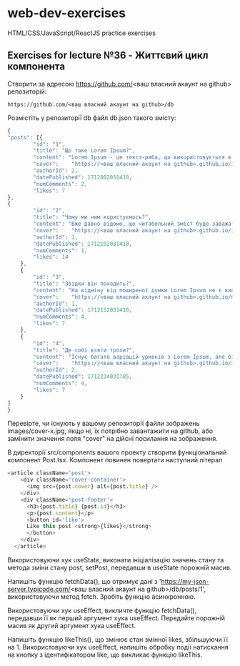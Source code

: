 # web-dev-exercises

HTML/CSS/JavaScript/ReactJS practice exercises

## Exercises for lecture №36 - Життєвий цикл компонента

Створити за адресою https://github.com/<ваш власний акаунт на github> репозиторій:

```
https://github.com/<ваш власний акаунт на github>/db
```

Розмістіть у репозиторії db файл db.json такого змісту:

```js
{
"posts": [{
        "id": "1",
        "title": "Що таке Lorem Ipsum?",
        "content": "Lorem Ipsum - це текст-риба, що використовується в друкарстві та дизайні. Lorem Ipsum є, фактично, стандартною рибою аж з XVI сторіччя, коли невідомий друкар взяв шрифтову гранку та склав на ній підбірку зразків шрифтів. Риба не тільки успішно пережила п'ять століть, але й прижилася в електронному верствуванні, залишаючись по суті незмінною. Вона популяризувалась в 60-их роках минулого сторіччя завдяки виданню зразків шрифтів Letraset, які містили уривки з Lorem Ipsum, і вдруге - нещодавно завдяки програмам комп'ютерного верствування на кшталт Aldus Pagemaker, які використовували різні версії Lorem Ipsum.",
        "cover":	"https://<ваш власний акаунт на github>.github.io/images/cover-1.jpg",
        "authorId": 2,
        "datePublished": 1712002031418,
        "numComments": 2,
        "likes": 7
}, 
{
        "id": "2",
        "title": "Чому ми ним користуємось?",
        "content": "Вже давно відомо, що читабельний зміст буде заважати зосередитись людині, яка оцінює композицію сторінки. Сенс використання Lorem Ipsum полягає в тому, що цей текст має більш-менш нормальне розподілення літер на відміну від, наприклад, 'Тут іде текст. Тут іде текст.' Це робить текст схожим на оповідний. Багато програм верстання та веб-дизайну використовують Lorem Ipsum як зразок і пошук за терміном 'lorem ipsum' відкриє багато веб-сайтів, які знаходяться ще в зародковому стані. Різні версії Lorem Ipsum з'явились за минулі роки, деякі випадково, деякі було створено зумисне (зокрема, жартівливі).",
        "cover":	"https://<ваш власний акаунт на github>.github.io/images/cover-2.jpg",
        "authorId": 1,
        "datePublished": 1712102031418,
        "numComments": 1,
        "likes": 14
    }, 
    {
        "id": "3",
        "title": "Звідки він походить?",
        "content": "На відміну від поширеної думки Lorem Ipsum не є випадковим набором літер. Він походить з уривку класичної латинської літератури 45 року до н.е., тобто має більш як 2000-річну історію. Річард Макклінток, професор латини з коледжу Хемпдін-Сидні, що у Вірджінії, вивчав одне з найменш зрозумілих латинських слів - consectetur - з уривку Lorem Ipsum, і у пошуку цього слова в класичній літературі знайшов безсумнівне джерело. Lorem Ipsum походить з розділів 1.10.32 та 1.10.33 цицеронівського 'de Finibus Bonorum et Malorum' (Про межі добра і зла), написаного у 45 році до н.е. Цей трактат з теорії етики був дуже популярним в епоху Відродження. Перший рядок Lorem Ipsum, Lorem ipsum dolor sit amet... походить з одного з рядків розділу 1.10.32.Класичний текст, використовуваний з XVI сторіччя, наведено нижче для всіх зацікавлених. Також точно за оригіналом наведено розділи 1.10.32 та 1.10.33 цицеронівського de Finibus Bonorum et Malorum' разом із перекладом англійською, виконаним 1914 року Х.Рекемом.",
        "cover":	"https://<ваш власний акаунт на github>.github.io/mages/cover-3.jpg",
        "authorId": 1,
        "datePublished": 1712132031418,
        "numComments": 4,
        "likes": 7
    }, 
    {
        "id": "4",
        "title": "Де собі взяти трохи?",
        "content": "Існує багато варіацій уривків з Lorem Ipsum, але більшість з них зазнала певних змін на кшталт жартівливих вставок або змішування слів, які навіть не виглядають правдоподібно. Якщо ви збираєтесь використовувати Lorem Ipsum, ви маєте упевнитись в тому, що всередині тексту не приховано нічого, що могло б викликати у читача конфуз. Більшість відомих генераторів Lorem Ipsum в Мережі генерують текст шляхом повторення наперед заданих послідовностей Lorem Ipsum. Принципова відмінність цього генератора робить його першим справжнім генератором Lorem Ipsum. Він використовує словник з більш як 200 слів латини та цілий набір моделей речень - це дозволяє генерувати Lorem Ipsum, який виглядає осмислено. Таким чином, згенерований Lorem Ipsum не міститиме повторів, жартів, нехарактерних для латини слів і т.ін.",
        "cover":	"https://<ваш власний акаунт на github>.github.io/images/cover-4.jpg",
        "authorId": 2,
        "datePublished": 1712234031785,
        "numComments": 4,
        "likes": 7
    }
]
}
```
Перевірте, чи існують у вашому репозиторії файли зображень images/cover-х.jpg, якщо ні, їх потрібно завантажити на github, або замінити значення поля "cover" на дійсні посилання на зображення.

В директорії src/components вашого проекту створити функціональний компонент Post.tsx. Компонент повинен повертати наступний літерал

```js
<article className='post'>
    <div className='cover-container'>
      <img src={post.cover} alt={post.title} />
    </div>
    <div className='post-footer'>
      <h3>{post.title} {post.id}</h3>
      <p>{post.content}</p>
      <button id='like'>
      Like this post <strong>{likes}</strong>
      </button>
    </div>
  </article>
```

Використовуючи хук useState, виконати ініціалізацію значень стану та метода зміни стану post, setPost, передавши в useState порожній масив.

Напишіть функцію fetchData(), що отримує дані з 'https://my-json-server.typicode.com/<ваш власний акаунт на github>/db/posts/1', використовуючи метод fetch. Зробіть функцію асинхронною.

Використовуючи хук useEffect, викличте функцію fetchData(), передавши її як перший аргумент хука useEffect. Передайте порожній масив як другий аргумент хука useEffect.

Напишіть функцію likeThis(), що змінює стан змінної likes, збільшуючи її на 1. 
Використовуючи хук useEffect, напишіть обробку події натискання на кнопку з ідентифікатором like, що викликає функцію likeThis.
